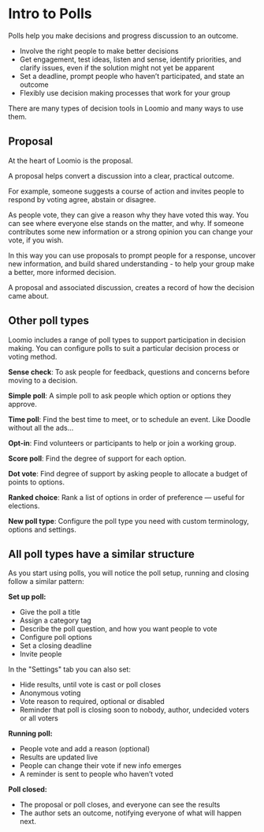 # Intro to Polls

Polls help you make decisions and progress discussion to an outcome.

- Involve the right people to make better decisions 
- Get engagement, test ideas, listen and sense, identify priorities, and clarify issues, even if the solution might not yet be apparent 
- Set a deadline, prompt people who haven’t participated, and state an outcome
- Flexibly use decision making processes that work for your group

There are many types of decision tools in Loomio and many ways to use them.   

## Proposal

At the heart of Loomio is the proposal.  

A proposal helps convert a discussion into a clear, practical outcome. 

For example, someone suggests a course of action and invites people to respond by voting agree, abstain or disagree. 

As people vote, they can give a reason why they have voted this way. You can see where everyone else stands on the matter, and why. If someone contributes some new information or a strong opinion you can change your vote, if you wish.

In this way you can use proposals to prompt people for a response, uncover new information, and build shared understanding - to help your group make a better, more informed decision.

A proposal and associated discussion, creates a record of how the decision came about.

## Other poll types

Loomio includes a range of poll types to support participation in decision making.  You can configure polls to suit a particular decision process or voting method. 

**Sense check**: To ask people for feedback, questions and concerns before moving to a decision.

**Simple poll**: A simple poll to ask people which option or options they approve.

**Time poll**: Find the best time to meet, or to schedule an event. Like Doodle without all the ads…  

**Opt-in**: Find volunteers or participants to help or join a working group.

**Score poll**: Find the degree of support for each option.

**Dot vote**: Find degree of support by asking people to allocate a budget of points to options. 

**Ranked choice**: Rank a list of options in order of preference — useful for elections.

**New poll type**: Configure the poll type you need with custom terminology, options and settings.

## All poll types have a similar structure

As you start using polls, you will notice the poll setup, running and closing follow a similar pattern:

**Set up poll:**
- Give the poll a title
- Assign a category tag
- Describe the poll question, and how you want people to vote
- Configure poll options
- Set a closing deadline 
- Invite people

In the "Settings" tab you can also set:
- Hide results, until vote is cast or poll closes
- Anonymous voting
- Vote reason to required, optional or disabled
- Reminder that poll is closing soon to nobody, author, undecided voters or all voters

**Running poll:**
- People vote and add a reason (optional) 
- Results are updated live
- People can change their vote if new info emerges
- A reminder is sent to people who haven’t voted 

**Poll closed:**
- The proposal or poll closes, and everyone can see the results
- The author sets an outcome, notifying everyone of what will happen next.
